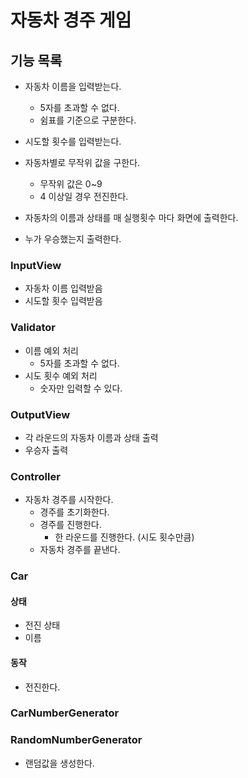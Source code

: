 # 자동차 경주 게임

## 기능 목록

- 자동차 이름을 입력받는다.
    - 5자를 초과할 수 없다.
    - 쉼표를 기준으로 구분한다.

- 시도할 횟수를 입력받는다.

- 자동차별로 무작위 값을 구한다.
    - 무작위 값은 0~9
    - 4 이상일 경우 전진한다.

- 자동차의 이름과 상태를 매 실행횟수 마다 화면에 출력한다.

- 누가 우승했는지 출력한다.

### InputView

- 자동차 이름 입력받음
- 시도할 횟수 입력받음

### Validator

- 이름 예외 처리
    - 5자를 초과할 수 없다.
- 시도 횟수 예외 처리
    - 숫자만 입력할 수 있다.

### OutputView

- 각 라운드의 자동차 이름과 상태 출력
- 우승자 출력

### Controller

- 자동차 경주를 시작한다.
    - 경주를 초기화한다.
    - 경주를 진행한다.
        - 한 라운드를 진행한다. (시도 횟수만큼)
    - 자동차 경주를 끝낸다.

### Car

#### 상태

- 전진 상태
- 이름

#### 동작

- 전진한다.

### CarNumberGenerator

### RandomNumberGenerator

- 랜덤값을 생성한다.
